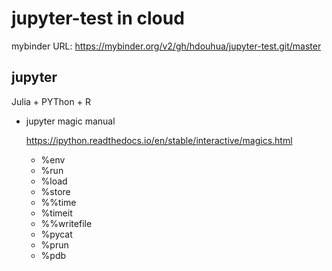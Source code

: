 # jupyter-test in cloud

mybinder URL: <https://mybinder.org/v2/gh/hdouhua/jupyter-test.git/master>

## jupyter

Julia + PYThon + R

- jupyter magic manual

    <https://ipython.readthedocs.io/en/stable/interactive/magics.html>

    - %env
    - %run
    - %load
    - %store
    - %%time
    - %timeit
    - %%writefile
    - %pycat
    - %prun
    - %pdb
